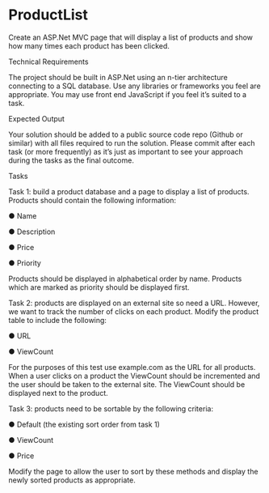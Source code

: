 # ProductList
Create an ASP.Net MVC page that will display a list of products and show how many times each
product has been clicked.

Technical Requirements

The project should be built in ASP.Net using an n-tier architecture connecting to a SQL
database. Use any libraries or frameworks you feel are appropriate. You may use front end
JavaScript if you feel it’s suited to a task.

Expected Output

Your solution should be added to a public source code repo (Github or similar) with all files
required to run the solution. Please commit after each task (or more frequently) as it’s just as
important to see your approach during the tasks as the final outcome.

Tasks

Task 1: build a product database and a page to display a list of products. Products should
contain the following information:

● Name

● Description

● Price

● Priority

Products should be displayed in alphabetical order by name. Products which are marked as
priority should be displayed first.

Task 2: products are displayed on an external site so need a URL. However, we want to track
the number of clicks on each product. Modify the product table to include the following:

● URL

● ViewCount

For the purposes of this test use example.com as the URL for all products.
When a user clicks on a product the ViewCount should be incremented and the user should be
taken to the external site. The ViewCount should be displayed next to the product.

Task 3: products need to be sortable by the following criteria:

● Default (the existing sort order from task 1)

● ViewCount

● Price

Modify the page to allow the user to sort by these methods and display the newly sorted
products as appropriate.
